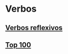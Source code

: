 # Verbos

## [Verbos reflexivos](./reflexivos/verbos-reflexivos.md)

## [Top 100](./verbos-top-100.md)